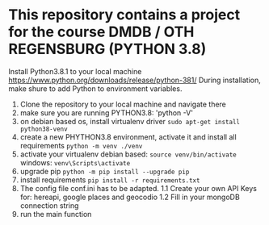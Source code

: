 # This repository contains a project for the course DMDB / OTH REGENSBURG (PYTHON 3.8)
Install Python3.8.1 to your local machine
https://www.python.org/downloads/release/python-381/
During installation, make shure to add Python to environment variables.


1. Clone the repository to your local machine and navigate there
1. make sure you are running PYTHON3.8:
'python -V'
1. on debian based os, install virtualenv driver
`sudo apt-get install python38-venv`
1. create a new PHYTHON3.8 environment, activate it and install all requirements
`python -m venv ./venv`
1. activate your virtualenv
debian based: `source venv/bin/activate`
windows: `venv\Scripts\activate`
1. upgrade pip
`python -m pip install --upgrade pip`
1. install requirements
`pip install -r requirements.txt`
3. The config file conf.ini has to be adapted.
1.1 Create your own API Keys for: hereapi, google places and geocodio
1.2 Fill in your mongoDB connection string
1. run the main function
